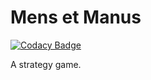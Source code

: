 # Mens et Manus
[![Codacy Badge](https://api.codacy.com/project/badge/Grade/f0c808a3db5b44e08e70df1886116e42)](https://www.codacy.com/app/trexxet/mens-et-manus?utm_source=github.com&amp;utm_medium=referral&amp;utm_content=rwxecut/mens-et-manus&amp;utm_campaign=Badge_Grade)

A strategy game.